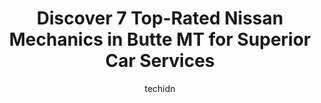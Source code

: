 ---
layout: ampstory
image: https://images.unsplash.com/photo-1626302592989-84fe1c211d7d?ixlib=rb-4.0.3&ixid=MnwxMjA3fDB8MHxwaG90by1wYWdlfHx8fGVufDB8fHx8&auto=format&fit=crop&w=640&h=853&q=80
author: techidn
featured: false
description: When it comes to maintaining and repairing your vehicle in Butte MT, USA, you deserve nothing but the best. Thats why the 7 best Nissan Mechanic in the area are here to offer their expertis
title: Discover 7 Top-Rated Nissan Mechanics in Butte MT for Superior Car Services
cover:
   title: Discover 7 Top-Rated Nissan Mechanics in Butte MT for Superior Car Services
   subtitle: Rickpate
   background: https://images.unsplash.com/photo-1626302592989-84fe1c211d7d?ixlib=rb-4.0.3&ixid=MnwxMjA3fDB8MHxwaG90by1wYWdlfHx8fGVufDB8fHx8&auto=format&fit=crop&w=640&h=853&q=80

pages: 
 - layout: thirds
   top: <h1>#1 Gilboys Towing</h1>
   bottom: "<p>I had my car, and truck picked up and moved to where I needed them to go recently... Tow truck guy was the coolest and very professional!!! Thank you, and I will definite</p>"
   background: https://www.knot35.com/toplist/wp-content/uploads/2023/06/best-nissan-mechanic-1-in-butte-mt-1685841712.jpeg
   backgroundblur: true
 - layout: thirds
   top: <h1>#2 American Car Care Center</h1>
   bottom: "<p>3600 Harrison Ave, Butte, MT 59701, United States</p>"
   background: https://www.knot35.com/toplist/wp-content/uploads/2023/06/best-nissan-mechanic-2-in-butte-mt-1685841713.jpeg
   cta:
      link: https://www.knot35.com/toplist/discover-7-top-rated-nissan-mechanics-in-butte-mt-for-superior-car-services/
      text: Discover 7 Top-Rated Nissan Mechanics in Butte MT for Superior Car Services
 - layout: thirds
   top: <h1>#3 Certified Transmission & Auto Repair</h1>
   bottom: "<p>3934 Wynne Ave, Butte, MT 59701, United States</p>"
   background: https://www.knot35.com/toplist/wp-content/uploads/2023/06/best-nissan-mechanic-3-in-butte-mt-1685841714.jpeg
   cta:
      link: https://www.knot35.com/toplist/discover-7-top-rated-nissan-mechanics-in-butte-mt-for-superior-car-services/
      text: Discover 7 Top-Rated Nissan Mechanics in Butte MT for Superior Car Services
 - layout: thirds
   top: <h1>#4 Walmart Auto Care Centers</h1>
   bottom: "<p>3901 Harrison Ave, Butte, MT 59701, United States</p>"
   background: https://images.unsplash.com/photo-1595364397663-fca4f075d796?ixlib=rb-4.0.3&ixid=MnwxMjA3fDB8MHxwaG90by1wYWdlfHx8fGVufDB8fHx8&auto=format&fit=crop&w=640&h=853&q=80
   cta:
      link: https://www.knot35.com/toplist/discover-7-top-rated-nissan-mechanics-in-butte-mt-for-superior-car-services/
      text: Discover 7 Top-Rated Nissan Mechanics in Butte MT for Superior Car Services
 - layout: thirds
   top: <h1>#5 Micks Repair LLC</h1>
   bottom: "<p>300 Holland St, Butte, MT 59701, United States</p>"
   background: https://images.unsplash.com/photo-1488554378835-f7acf46e6c98?ixlib=rb-4.0.3&ixid=MnwxMjA3fDB8MHxwaG90by1wYWdlfHx8fGVufDB8fHx8&auto=format&fit=crop&w=640&h=853&q=80
   cta:
      link: https://www.knot35.com/toplist/discover-7-top-rated-nissan-mechanics-in-butte-mt-for-superior-car-services/
      text: Discover 7 Top-Rated Nissan Mechanics in Butte MT for Superior Car Services
 - layout: thirds
   top: <h1>#6 Pro Repair</h1>
   bottom: "<p>1750 4 Mile, Butte, MT 59701, United States</p>"
   background: https://images.unsplash.com/photo-1553949345-eb786bb3f7ba?ixlib=rb-4.0.3&ixid=MnwxMjA3fDB8MHxwaG90by1wYWdlfHx8fGVufDB8fHx8&auto=format&fit=crop&w=640&h=853&q=80
   cta:
      link: https://www.knot35.com/toplist/discover-7-top-rated-nissan-mechanics-in-butte-mt-for-superior-car-services/
      text: Discover 7 Top-Rated Nissan Mechanics in Butte MT for Superior Car Services
 - layout: thirds
   top: <h1>#7 I-90 Auto Repair & Salvage</h1>
   bottom: "<p>Munich St, Butte, MT 59701, United States</p>"
   background: https://images.unsplash.com/photo-1527067829737-402993088e6b?ixlib=rb-4.0.3&ixid=MnwxMjA3fDB8MHxwaG90by1wYWdlfHx8fGVufDB8fHx8&auto=format&fit=crop&w=640&h=853&q=80
   cta:
      link: https://www.knot35.com/toplist/discover-7-top-rated-nissan-mechanics-in-butte-mt-for-superior-car-services/
      text: Discover 7 Top-Rated Nissan Mechanics in Butte MT for Superior Car Services
 - layout: thirds
   middle: Continue reading...
   background: https://images.unsplash.com/photo-1533735380053-eb8d0759b24a?ixlib=rb-4.0.3&ixid=MnwxMjA3fDB8MHxwaG90by1wYWdlfHx8fGVufDB8fHx8&auto=format&fit=crop&w=640&h=853&q=80
   cta:
      link: https://www.knot35.com/toplist/discover-7-top-rated-nissan-mechanics-in-butte-mt-for-superior-car-services/
      text: Discover 7 Top-Rated Nissan Mechanics in Butte MT for Superior Car Services
      
---